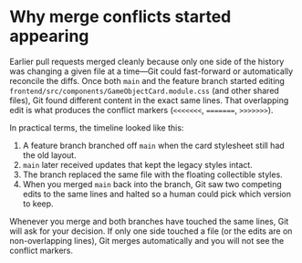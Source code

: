 # Why merge conflicts started appearing

Earlier pull requests merged cleanly because only one side of the history was
changing a given file at a time—Git could fast-forward or automatically
reconcile the diffs. Once both `main` and the feature branch started editing
`frontend/src/components/GameObjectCard.module.css` (and other shared files),
Git found different content in the exact same lines. That overlapping edit is
what produces the conflict markers (`<<<<<<<`, `=======`, `>>>>>>>`).

In practical terms, the timeline looked like this:

1. A feature branch branched off `main` when the card stylesheet still had the
   old layout.
2. `main` later received updates that kept the legacy styles intact.
3. The branch replaced the same file with the floating collectible styles.
4. When you merged `main` back into the branch, Git saw two competing edits to
   the same lines and halted so a human could pick which version to keep.

Whenever you merge and both branches have touched the same lines, Git will ask
for your decision. If only one side touched a file (or the edits are on
non-overlapping lines), Git merges automatically and you will not see the
conflict markers.
